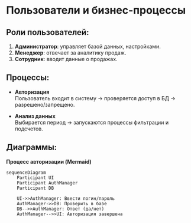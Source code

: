 # Пользователи и бизнес-процессы

## Роли пользователей:
1. **Администратор**: управляет базой данных, настройками.
2. **Менеджер**: отвечает за аналитику продаж.
3. **Сотрудник**: вводит данные о продажах.

## Процессы:
- **Авторизация**  
  Пользователь входит в систему → проверяется доступ в БД → разрешено/запрещено.

- **Анализ данных**  
  Выбирается период → запускаются процессы фильтрации и подсчетов.

## Диаграммы:
**Процесс авторизации (Mermaid)**  
```mermaid
sequenceDiagram
    Participant UI
    Participant AuthManager
    Participant DB

    UI->>AuthManager: Ввести логин/пароль
    AuthManager->>DB: Проверить в базе
    DB-->>AuthManager: Ответ (да/нет)
    AuthManager-->>UI: Авторизация завершена
